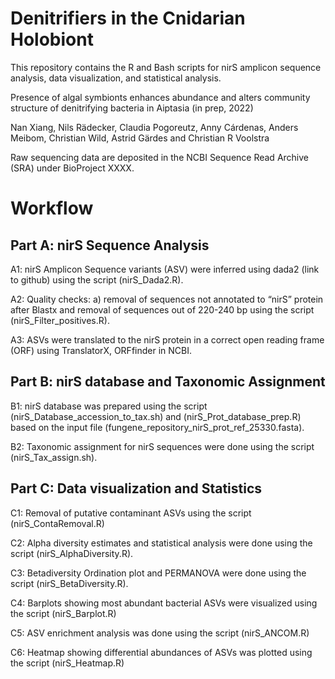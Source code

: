 # Denitrifiers in the Cnidarian Holobiont

This repository contains the R and Bash scripts for nirS amplicon sequence analysis, data visualization, and statistical analysis. 

Presence of algal symbionts enhances abundance and alters community structure of denitrifying bacteria in Aiptasia (in prep, 2022) 

Nan Xiang, Nils Rädecker, Claudia Pogoreutz, Anny Cárdenas, Anders Meibom, Christian Wild, Astrid Gärdes and Christian R Voolstra

Raw sequencing data are deposited in the NCBI Sequence Read Archive (SRA) under BioProject XXXX. 


# Workflow

## Part A: nirS Sequence Analysis

A1: nirS Amplicon Sequence variants (ASV) were inferred using dada2 (link to github) using the script (nirS_Dada2.R).

A2: Quality checks: a) removal of sequences not annotated to “nirS” protein after Blastx and removal of sequences out of 220-240 bp using the script (nirS_Filter_positives.R). 

A3: ASVs were translated to the nirS protein in a correct open reading frame (ORF) using TranslatorX, ORFfinder in NCBI. 


## Part B: nirS database and Taxonomic Assignment 

B1: nirS database was prepared using the script (nirS_Database_accession_to_tax.sh) and (nirS_Prot_database_prep.R) based on the input file (fungene_repository_nirS_prot_ref_25330.fasta). 

B2: Taxonomic assignment for nirS sequences were done using the script (nirS_Tax_assign.sh). 


## Part C: Data visualization and Statistics 

C1: Removal of putative contaminant ASVs using the script (nirS_ContaRemoval.R) 

C2: Alpha diversity estimates and statistical analysis were done using the script (nirS_AlphaDiversity.R).

C3: Betadiversity Ordination plot and PERMANOVA were done using the script (nirS_BetaDiversity.R). 

C4: Barplots showing most abundant bacterial ASVs were visualized using the script (nirS_Barplot.R)

C5: ASV enrichment analysis was done using the script (nirS_ANCOM.R)

C6: Heatmap showing differential abundances of ASVs was plotted using the script (nirS_Heatmap.R)
